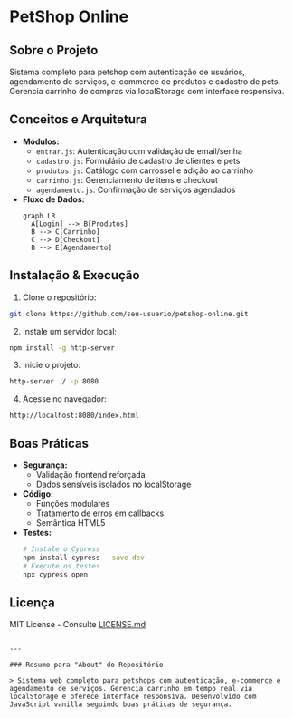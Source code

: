 # PetShop Online

## Sobre o Projeto
Sistema completo para petshop com autenticação de usuários, agendamento de serviços, e-commerce de produtos e cadastro de pets. Gerencia carrinho de compras via localStorage com interface responsiva.

## Conceitos e Arquitetura
- **Módulos:**
  - `entrar.js`: Autenticação com validação de email/senha
  - `cadastro.js`: Formulário de cadastro de clientes e pets
  - `produtos.js`: Catálogo com carrossel e adição ao carrinho
  - `carrinho.js`: Gerenciamento de itens e checkout
  - `agendamento.js`: Confirmação de serviços agendados
- **Fluxo de Dados:**
  ```mermaid
  graph LR
    A[Login] --> B[Produtos]
    B --> C[Carrinho]
    C --> D[Checkout]
    B --> E[Agendamento]

## Instalação & Execução
1. Clone o repositório:
```bash
git clone https://github.com/seu-usuario/petshop-online.git
```

2. Instale um servidor local:
```bash
npm install -g http-server
```

3. Inicie o projeto:
```bash
http-server ./ -p 8080
```

4. Acesse no navegador:
```
http://localhost:8080/index.html
```

## Boas Práticas
- **Segurança:**
  - Validação frontend reforçada
  - Dados sensíveis isolados no localStorage
- **Código:**
  - Funções modulares
  - Tratamento de erros em callbacks
  - Semântica HTML5
- **Testes:**
  ```bash
  # Instale o Cypress
  npm install cypress --save-dev
  # Execute os testes
  npx cypress open
  ```

## Licença
MIT License - Consulte [LICENSE.md](LICENSE.md)
```

---

### Resumo para "About" do Repositório

> Sistema web completo para petshops com autenticação, e-commerce e agendamento de serviços. Gerencia carrinho em tempo real via localStorage e oferece interface responsiva. Desenvolvido com JavaScript vanilla seguindo boas práticas de segurança.
